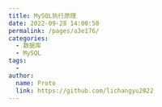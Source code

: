 ```yaml
---
title: MySQL执行原理
date: 2022-09-28 14:00:50
permalink: /pages/a3e176/
categories:
  - 数据库
  - MySQL
tags:
  - 
author: 
  name: Proto
  link: https://github.com/lichangyu2022
---
```

